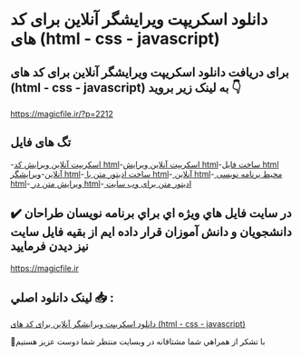 # دانلود اسکریپت ویرایشگر آنلاین برای کد های (html - css - javascript)

## برای دریافت دانلود اسکریپت ویرایشگر آنلاین برای کد های (html - css - javascript) به لینک زیر بروید 👇

https://magicfile.ir/?p=2212

## تگ های فایل

-[اسکریپت آنلاین ویرایش کد html](https://magicfile.ir/product/%d8%a7%d8%b3%da%a9%d8%b1%db%8c%d9%be%d8%aa-%d9%88%db%8c%d8%b1%d8%a7%db%8c%d8%b4%da%af%d8%b1-%d8%a2%d9%86%d9%84%d8%a7%db%8c%d9%86-%d8%a8%d8%b1%d8%a7%db%8c-%da%a9%d8%af-%d9%87%d8%a7%db%8c-html-css-javascript/)-[اسکریپت آنلاین ویرایش html](https://magicfile.ir/product/%d8%a7%d8%b3%da%a9%d8%b1%db%8c%d9%be%d8%aa-%d9%88%db%8c%d8%b1%d8%a7%db%8c%d8%b4%da%af%d8%b1-%d8%a2%d9%86%d9%84%d8%a7%db%8c%d9%86-%d8%a8%d8%b1%d8%a7%db%8c-%da%a9%d8%af-%d9%87%d8%a7%db%8c-html-css-javascript/)-[ساخت فایل html آنلاین](https://magicfile.ir/product/%d8%a7%d8%b3%da%a9%d8%b1%db%8c%d9%be%d8%aa-%d9%88%db%8c%d8%b1%d8%a7%db%8c%d8%b4%da%af%d8%b1-%d8%a2%d9%86%d9%84%d8%a7%db%8c%d9%86-%d8%a8%d8%b1%d8%a7%db%8c-%da%a9%d8%af-%d9%87%d8%a7%db%8c-html-css-javascript/)-[ویرایشگر html](https://magicfile.ir/product/%d8%a7%d8%b3%da%a9%d8%b1%db%8c%d9%be%d8%aa-%d9%88%db%8c%d8%b1%d8%a7%db%8c%d8%b4%da%af%d8%b1-%d8%a2%d9%86%d9%84%d8%a7%db%8c%d9%86-%d8%a8%d8%b1%d8%a7%db%8c-%da%a9%d8%af-%d9%87%d8%a7%db%8c-html-css-javascript/)-[ ساخت ادیتور متن با html](https://magicfile.ir/product/%d8%a7%d8%b3%da%a9%d8%b1%db%8c%d9%be%d8%aa-%d9%88%db%8c%d8%b1%d8%a7%db%8c%d8%b4%da%af%d8%b1-%d8%a2%d9%86%d9%84%d8%a7%db%8c%d9%86-%d8%a8%d8%b1%d8%a7%db%8c-%da%a9%d8%af-%d9%87%d8%a7%db%8c-html-css-javascript/)-[ آنلاین html](https://magicfile.ir/product/%d8%a7%d8%b3%da%a9%d8%b1%db%8c%d9%be%d8%aa-%d9%88%db%8c%d8%b1%d8%a7%db%8c%d8%b4%da%af%d8%b1-%d8%a2%d9%86%d9%84%d8%a7%db%8c%d9%86-%d8%a8%d8%b1%d8%a7%db%8c-%da%a9%d8%af-%d9%87%d8%a7%db%8c-html-css-javascript/)-[ محیط برنامه نویسی html](https://magicfile.ir/product/%d8%a7%d8%b3%da%a9%d8%b1%db%8c%d9%be%d8%aa-%d9%88%db%8c%d8%b1%d8%a7%db%8c%d8%b4%da%af%d8%b1-%d8%a2%d9%86%d9%84%d8%a7%db%8c%d9%86-%d8%a8%d8%b1%d8%a7%db%8c-%da%a9%d8%af-%d9%87%d8%a7%db%8c-html-css-javascript/)-[ ویرایش متن در html](https://magicfile.ir/product/%d8%a7%d8%b3%da%a9%d8%b1%db%8c%d9%be%d8%aa-%d9%88%db%8c%d8%b1%d8%a7%db%8c%d8%b4%da%af%d8%b1-%d8%a2%d9%86%d9%84%d8%a7%db%8c%d9%86-%d8%a8%d8%b1%d8%a7%db%8c-%da%a9%d8%af-%d9%87%d8%a7%db%8c-html-css-javascript/)-[ ادیتور متن برای وب سایت](https://magicfile.ir/product/%d8%a7%d8%b3%da%a9%d8%b1%db%8c%d9%be%d8%aa-%d9%88%db%8c%d8%b1%d8%a7%db%8c%d8%b4%da%af%d8%b1-%d8%a2%d9%86%d9%84%d8%a7%db%8c%d9%86-%d8%a8%d8%b1%d8%a7%db%8c-%da%a9%d8%af-%d9%87%d8%a7%db%8c-html-css-javascript/)

## ✔️ در سايت فايل هاي ويژه اي براي برنامه نويسان طراحان دانشجويان و دانش آموزان قرار داده ايم از بقيه فايل سايت نيز ديدن فرماييد

https://magicfile.ir


## لينک دانلود اصلي 📥 :

[دانلود اسکریپت ویرایشگر آنلاین برای کد های (html - css - javascript)](https://magicfile.ir/product/%d8%a7%d8%b3%da%a9%d8%b1%db%8c%d9%be%d8%aa-%d9%88%db%8c%d8%b1%d8%a7%db%8c%d8%b4%da%af%d8%b1-%d8%a2%d9%86%d9%84%d8%a7%db%8c%d9%86-%d8%a8%d8%b1%d8%a7%db%8c-%da%a9%d8%af-%d9%87%d8%a7%db%8c-html-css-javascript/) 


🙏با تشکر از همراهي شما مشتاقانه در وبسایت منتظر شما دوست عزیز هستیم

